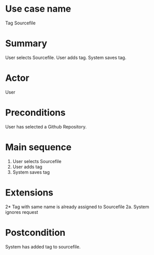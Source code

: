 Use case name
==============
Tag Sourcefile

Summary
========
User selects Sourcefile. User adds tag. System saves tag.

Actor
=====
User

Preconditions
=============
User has selected a Github Repository.

Main sequence
==============
1. User selects Sourcefile
2. User adds tag
3. System saves tag

Extensions
==========
2* Tag with same name is already assigned to Sourcefile
2a. System ignores request

Postcondition
==============
System has added tag to sourcefile.